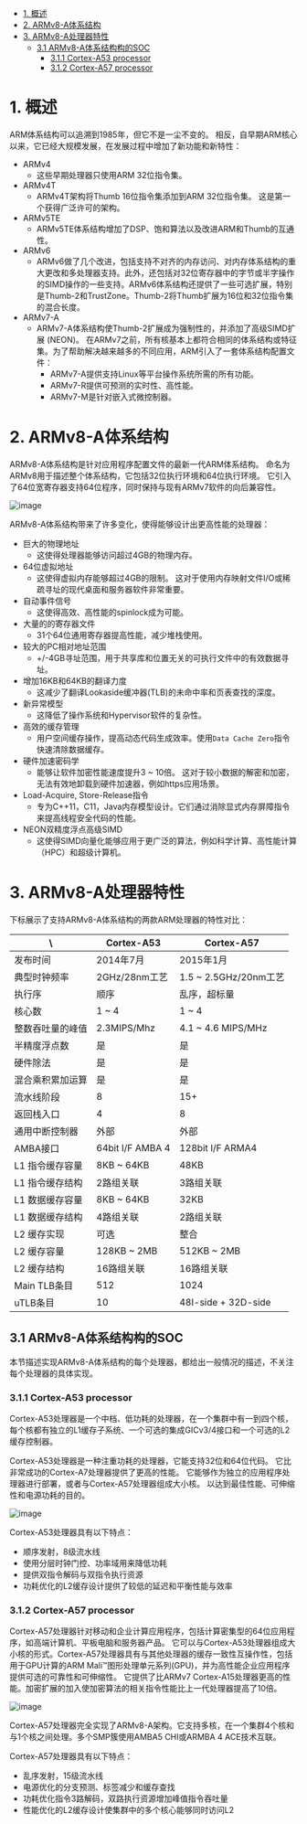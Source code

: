 <!-- TOC -->

- [1. 概述](#1-概述)
- [2. ARMv8-A体系结构](#2-armv8-a体系结构)
- [3. ARMv8-A处理器特性](#3-armv8-a处理器特性)
    - [3.1 ARMv8-A体系结构构的SOC](#31-armv8-a体系结构构的soc)
        - [3.1.1 Cortex-A53 processor](#311-cortex-a53-processor)
        - [3.1.2 Cortex-A57 processor](#312-cortex-a57-processor)

<!-- /TOC -->

# 1. 概述

ARM体系结构可以追溯到1985年，但它不是一尘不变的。 
相反，自早期ARM核心以来，它已经大规模发展，在发展过程中增加了新功能和新特性：

- ARMv4
    - 这些早期处理器只使用ARM 32位指令集。
- ARMv4T
    - ARMv4T架构将Thumb 16位指令集添加到ARM 32位指令集。 这是第一个获得广泛许可的架构。
- ARMv5TE
    - ARMv5TE体系结构增加了DSP、饱和算法以及改进ARM和Thumb的互通性。
- ARMv6
    - ARMv6做了几个改进，包括支持不对齐的内存访问、对内存体系结构的重大更改和多处理器支持。此外，还包括对32位寄存器中的字节或半字操作的SIMD操作的一些支持。ARMv6体系结构还提供了一些可选扩展，特别是Thumb-2和TrustZone。Thumb-2将Thumb扩展为16位和32位指令集的混合长度。
- ARMv7-A
    - ARMv7-A体系结构使Thumb-2扩展成为强制性的，并添加了高级SIMD扩展 (NEON)。 在ARMv7之前，所有核基本上都符合相同的体系结构或特征集。为了帮助解决越来越多的不同应用，ARM引入了一套体系结构配置文件：
        - ARMv7-A提供支持Linux等平台操作系统所需的所有功能。
        - ARMv7-R提供可预测的实时性、高性能。
        - ARMv7-M是针对嵌入式微控制器。

# 2. ARMv8-A体系结构

ARMv8-A体系结构是针对应用程序配置文件的最新一代ARM体系结构。 命名为ARMv8用于描述整个体系结构，它包括32位执行环境和64位执行环境。 它引入了64位宽寄存器支持64位程序，同时保持与现有ARMv7软件的向后兼容性。

![image](./Images/0x01.png)

ARMv8-A体系结构带来了许多变化，使得能够设计出更高性能的处理器：

- 巨大的物理地址
    - 这使得处理器能够访问超过4GB的物理内存。
- 64位虚拟地址
    - 这使得虚拟内存能够超过4GB的限制。 这对于使用内存映射文件I/O或稀疏寻址的现代桌面和服务器软件非常重要。
- 自动事件信号
    - 这使得高效、高性能的spinlock成为可能。
- 大量的的寄存器文件
    - 31个64位通用寄存器提高性能，减少堆栈使用。
- 较大的PC相对地址范围
    - +/-4GB寻址范围，用于共享库和位置无关的可执行文件中的有效数据寻址。
- 增加16KB和64KB的翻译力度
    - 这减少了翻译Lookaside缓冲器(TLB)的未命中率和页表查找的深度。
- 新异常模型
    - 这降低了操作系统和Hypervisor软件的复杂性。
- 高效的缓存管理
    - 用户空间缓存操作，提高动态代码生成效率。使用`Data Cache Zero`指令快速清除数据缓存。
- 硬件加速密码学
    - 能够让软件加密性能速度提升3 ~ 10倍。 这对于较小数据的解密和加密，无法有效地卸载到硬件加速器，例如https应用场景。
- Load-Acquire, Store-Release指令
    - 专为C++11，C11，Java内存模型设计。它们通过消除显式内存屏障指令来提高线程安全代码的性能。
- NEON双精度浮点高级SIMD
    - 这使得SIMD向量化能够应用于更广泛的算法，例如科学计算、高性能计算（HPC）和超级计算机。

# 3. ARMv8-A处理器特性

下标展示了支持ARMv8-A体系结构的两款ARM处理器的特性对比：

 \ | Cortex-A53 | Cortex-A57
---|---|---
发布时间 | 2014年7月 | 2015年1月
典型时钟频率 | 2GHz/28nm工艺 | 1.5 ~ 2.5GHz/20nm工艺
执行序 | 顺序 | 乱序，超标量
核心数 | 1 ~ 4 | 1 ~ 4
整数吞吐量的峰值 | 2.3MIPS/Mhz | 4.1 ~ 4.6 MIPS/MHz
半精度浮点数 | 是 | 是
硬件除法 | 是 | 是
混合乘积累加运算 | 是 | 是 
流水线阶段 | 8 | 15+
返回栈入口 | 4 | 8
通用中断控制器 | 外部 | 外部
AMBA接口 | 64bit I/F AMBA 4 | 128bit I/F ARMA4
L1 指令缓存容量 | 8KB ~ 64KB | 48KB
L1 指令缓存结构 | 2路组关联 | 3路组关联
L1 数据缓存容量 | 8KB ~ 64KB | 32KB
L1 数据缓存结构 | 4路组关联 | 2路组关联
L2 缓存实现 | 可选 | 整合
L2 缓存容量 | 128KB ~ 2MB | 512KB ~ 2MB
L2 缓存结构 | 16路组关联 | 16路组关联
Main TLB条目 | 512 | 1024
uTLB条目 | 10 | 48I-side + 32D-side

## 3.1 ARMv8-A体系结构构的SOC

本节描述实现ARMv8-A体系结构的每个处理器，都给出一般情况的描述，不关注每个处理器的具体实现。

### 3.1.1 Cortex-A53 processor

Cortex-A53处理器是一个中档、低功耗的处理器，在一个集群中有一到四个核，每个核都有独立的L1缓存子系统、一个可选的集成GICv3/4接口和一个可选的L2缓存控制器。 

Cortex-A53处理器是一种注重功耗的处理器，它能支持32位和64位代码。 它比非常成功的Cortex-A7处理器提供了更高的性能。 它能够作为独立的应用程序处理器进行部署，或者与Cortex-A57处理器组成大小核。 以达到最佳性能、可伸缩性和电源功耗的目的。

![image](./Images/0x02.png)

Cortex-A53处理器具有以下特点：

- 顺序发射，8级流水线 
- 使用分层时钟门控、功率域用来降低功耗 
- 提供双指令解码与双指令执行资源
- 功耗优化的L2缓存设计提供了较低的延迟和平衡性能与效率

### 3.1.2 Cortex-A57 processor

Cortex-A57处理器针对移动和企业计算应用程序，包括计算密集型的64位应用程序，如高端计算机、平板电脑和服务器产品。 它可以与Cortex-A53处理器组成大小核的形式。Cortex-A57处理器具有与其他处理器的缓存一致性互操作性，包括用于GPU计算的ARM Mali™图形处理单元系列(GPU)，并为高性能企业应用程序提供可选的可靠性和可伸缩性。 它提供了比ARMv7 Cortex-A15处理器更高的性能。加密扩展的加入使加密算法的相关指令性能比上一代处理器提高了10倍。

![image](./Images/0x03.png)

Cortex-A57处理器完全实现了ARMv8-A架构。它支持多核，在一个集群4个核和与1个核之间处理。多个SMP簇使用AMBA5 CHI或ARMBA 4 ACE技术互联。

Cortex-A57处理器具有以下特点：
- 乱序发射，15级流水线
- 电源优化的分支预测、标签减少和缓存查找
- 功耗优化指令3路解码，双路执行资源增加峰值指令吞吐量
- 性能优化的L2缓存设计使集群中的多个核心能够同时访问L2